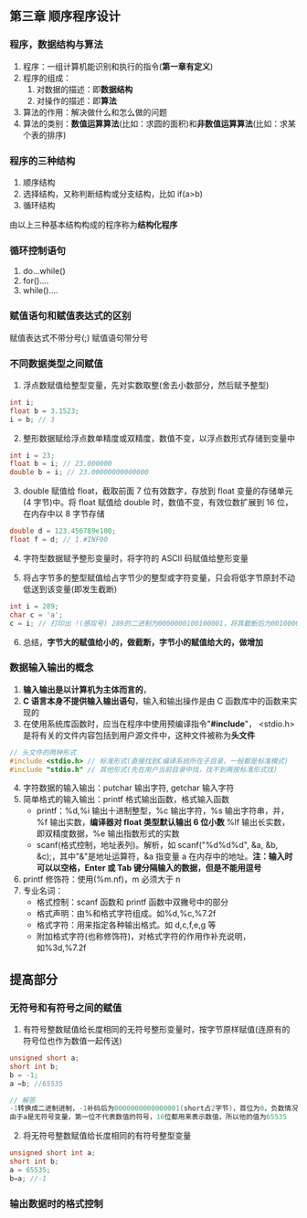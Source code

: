 ## 第三章 顺序程序设计

### 程序，数据结构与算法

1. 程序：一组计算机能识别和执行的指令(**第一章有定义**)
2. 程序的组成：
   1. 对数据的描述：即**数据结构**
   2. 对操作的描述：即**算法**
3. 算法的作用：解决做什么和怎么做的问题
4. 算法的类别：**数值运算算法**(比如：求圆的面积)和**非数值运算算法**(比如：求某个表的排序)

### 程序的三种结构

1. 顺序结构
2. 选择结构，又称判断结构或分支结构，比如 if(a>b)
3. 循环结构

由以上三种基本结构构成的程序称为**结构化程序**

### 循环控制语句

1. do...while()
2. for()....
3. while()....

### 赋值语句和赋值表达式的区别

赋值表达式不带分号(;) 赋值语句带分号

### 不同数据类型之间赋值

1. 浮点数赋值给整型变量，先对实数取整(舍去小数部分，然后赋予整型)

```c
int i;
float b = 3.1523;
i = b; // 3
```

2. 整形数据赋给浮点数单精度或双精度，数值不变，以浮点数形式存储到变量中

```c
int i = 23;
float b = i; // 23.000000
double b = i; // 23.00000000000000
```

3. double 赋值给 float，截取前面 7 位有效数字，存放到 float 变量的存储单元(4 字节)中。将 float 赋值给 double 时，数值不变，有效位数扩展到 16 位，在内存中以 8 字节存储

```c
double d = 123.456789e100;
float f = d; // 1.#INF00
```

4. 字符型数据赋予整形变量时，将字符的 ASCII 码赋值给整形变量

5. 将占字节多的整型赋值给占字节少的整型或字符变量，只会将低字节原封不动低送到该变量(即发生截断)

```c
int i = 289;
char c = 'a';
c = i; // 打印出 !(感叹号) 289的二进制为0000000100100001，将其截断后为00100001转换为二进制后为33，33的ASCII码为!(感叹号)

```

6. 总结，**字节大的赋值给小的，做截断，字节小的赋值给大的，做增加**

### 数据输入输出的概念

1. **输入输出是以计算机为主体而言的**，
2. **C 语言本身不提供输入输出语句**，输入和输出操作是由 C 函数库中的函数来实现的
3. 在使用系统库函数时，应当在程序中使用预编译指令"**#include**"， <stdio.h>是将有关的文件内容包括到用户源文件中，这种文件被称为**头文件**

```c
// 头文件的两种形式
#include <stdio.h> // 标准形式(直接找到C编译系统所在子目录，一般都是标准模式)
#include "stdio.h" // 其他形式(先在用户当前目录中找，找不到再按标准形式找)
```

4. 字符数据的输入输出：putchar 输出字符, getchar 输入字符
5. 简单格式的输入输出：printf 格式输出函数，格式输入函数
   - printf：%d,%i 输出十进制整型，%c 输出字符，%s 输出字符串，并，%f 输出实数，**编译器对 float 类型默认输出 6 位小数** %lf 输出长实数，即双精度数据，%e 输出指数形式的实数
   - scanf(格式控制，地址表列)。解析，如 scanf("%d%d%d", &a, &b, &c);，其中"&"是地址运算符，&a 指变量 a 在内存中的地址。**注：输入时可以以空格，Enter 或 Tab 键分隔输入的数据，但是不能用逗号**
6. printf 修饰符：使用(%m.nf)，m 必须大于 n
7. 专业名词：
   - 格式控制：scanf 函数和 printf 函数中双撇号中的部分
   - 格式声明：由%和格式字符组成。如%d,%c,%7.2f
   - 格式字符：用来指定各种输出格式。如 d,c,f,e,g 等
   - 附加格式字符(也称修饰符)，对格式字符的作用作补充说明，如%3d,%7.2f

## 提高部分

### 无符号和有符号之间的赋值

1. 有符号整数赋值给长度相同的无符号整形变量时，按字节原样赋值(连原有的符号位也作为数值一起传送)

```c
unsigned short a;
short int b;
b = -1;
a =b; //65535

// 解答
-1转换成二进制进制，-1补码后为0000000000000001(short占2字节)，首位为0，负数情况下首位为0，则取反为1111111111111110，再加1得1111111111111111。
由于a是无符号变量，第一位不代表数值的符号，16位都用来表示数值，所以他的值为65535
```

2. 将无符号整数赋值给长度相同的有符号整型变量

```c
unsigned short int a;
short int b;
a = 65535;
b=a; //-1

```

### 输出数据时的格式控制
